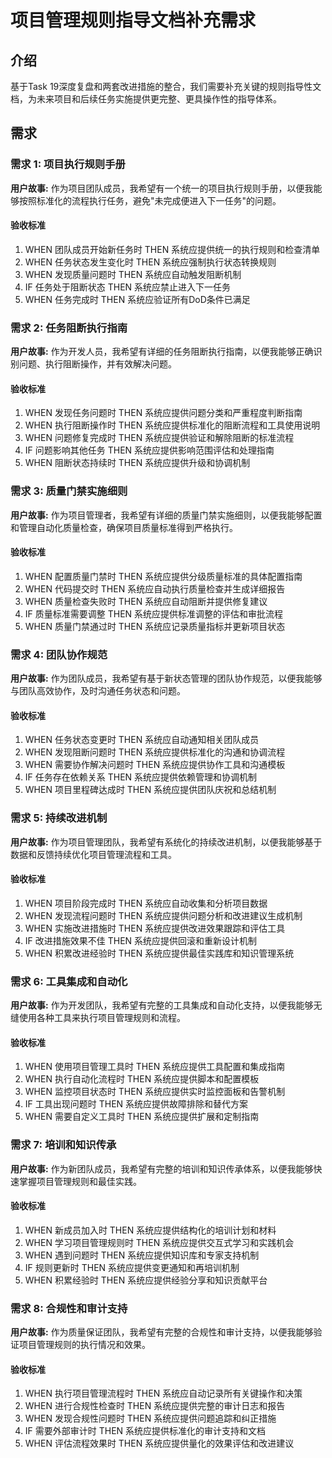 # 项目管理规则指导文档补充需求

## 介绍

基于Task 19深度复盘和两套改进措施的整合，我们需要补充关键的规则指导性文档，为未来项目和后续任务实施提供更完整、更具操作性的指导体系。

## 需求

### 需求 1: 项目执行规则手册

**用户故事:** 作为项目团队成员，我希望有一个统一的项目执行规则手册，以便我能够按照标准化的流程执行任务，避免"未完成便进入下一任务"的问题。

#### 验收标准

1. WHEN 团队成员开始新任务时 THEN 系统应提供统一的执行规则和检查清单
2. WHEN 任务状态发生变化时 THEN 系统应强制执行状态转换规则
3. WHEN 发现质量问题时 THEN 系统应自动触发阻断机制
4. IF 任务处于阻断状态 THEN 系统应禁止进入下一任务
5. WHEN 任务完成时 THEN 系统应验证所有DoD条件已满足

### 需求 2: 任务阻断执行指南

**用户故事:** 作为开发人员，我希望有详细的任务阻断执行指南，以便我能够正确识别问题、执行阻断操作，并有效解决问题。

#### 验收标准

1. WHEN 发现任务问题时 THEN 系统应提供问题分类和严重程度判断指南
2. WHEN 执行阻断操作时 THEN 系统应提供标准化的阻断流程和工具使用说明
3. WHEN 问题修复完成时 THEN 系统应提供验证和解除阻断的标准流程
4. IF 问题影响其他任务 THEN 系统应提供影响范围评估和处理指南
5. WHEN 阻断状态持续时 THEN 系统应提供升级和协调机制

### 需求 3: 质量门禁实施细则

**用户故事:** 作为项目管理者，我希望有详细的质量门禁实施细则，以便我能够配置和管理自动化质量检查，确保项目质量标准得到严格执行。

#### 验收标准

1. WHEN 配置质量门禁时 THEN 系统应提供分级质量标准的具体配置指南
2. WHEN 代码提交时 THEN 系统应自动执行质量检查并生成详细报告
3. WHEN 质量检查失败时 THEN 系统应自动阻断并提供修复建议
4. IF 质量标准需要调整 THEN 系统应提供标准调整的评估和审批流程
5. WHEN 质量门禁通过时 THEN 系统应记录质量指标并更新项目状态

### 需求 4: 团队协作规范

**用户故事:** 作为团队成员，我希望有基于新状态管理的团队协作规范，以便我能够与团队高效协作，及时沟通任务状态和问题。

#### 验收标准

1. WHEN 任务状态变更时 THEN 系统应自动通知相关团队成员
2. WHEN 发现阻断问题时 THEN 系统应提供标准化的沟通和协调流程
3. WHEN 需要协作解决问题时 THEN 系统应提供协作工具和沟通模板
4. IF 任务存在依赖关系 THEN 系统应提供依赖管理和协调机制
5. WHEN 项目里程碑达成时 THEN 系统应提供团队庆祝和总结机制

### 需求 5: 持续改进机制

**用户故事:** 作为项目管理团队，我希望有系统化的持续改进机制，以便我能够基于数据和反馈持续优化项目管理流程和工具。

#### 验收标准

1. WHEN 项目阶段完成时 THEN 系统应自动收集和分析项目数据
2. WHEN 发现流程问题时 THEN 系统应提供问题分析和改进建议生成机制
3. WHEN 实施改进措施时 THEN 系统应提供改进效果跟踪和评估工具
4. IF 改进措施效果不佳 THEN 系统应提供回滚和重新设计机制
5. WHEN 积累改进经验时 THEN 系统应提供最佳实践库和知识管理系统

### 需求 6: 工具集成和自动化

**用户故事:** 作为开发团队，我希望有完整的工具集成和自动化支持，以便我能够无缝使用各种工具来执行项目管理规则和流程。

#### 验收标准

1. WHEN 使用项目管理工具时 THEN 系统应提供工具配置和集成指南
2. WHEN 执行自动化流程时 THEN 系统应提供脚本和配置模板
3. WHEN 监控项目状态时 THEN 系统应提供实时监控面板和告警机制
4. IF 工具出现问题时 THEN 系统应提供故障排除和替代方案
5. WHEN 需要自定义工具时 THEN 系统应提供扩展和定制指南

### 需求 7: 培训和知识传承

**用户故事:** 作为新团队成员，我希望有完整的培训和知识传承体系，以便我能够快速掌握项目管理规则和最佳实践。

#### 验收标准

1. WHEN 新成员加入时 THEN 系统应提供结构化的培训计划和材料
2. WHEN 学习项目管理规则时 THEN 系统应提供交互式学习和实践机会
3. WHEN 遇到问题时 THEN 系统应提供知识库和专家支持机制
4. IF 规则更新时 THEN 系统应提供变更通知和再培训机制
5. WHEN 积累经验时 THEN 系统应提供经验分享和知识贡献平台

### 需求 8: 合规性和审计支持

**用户故事:** 作为质量保证团队，我希望有完整的合规性和审计支持，以便我能够验证项目管理规则的执行情况和效果。

#### 验收标准

1. WHEN 执行项目管理流程时 THEN 系统应自动记录所有关键操作和决策
2. WHEN 进行合规性检查时 THEN 系统应提供完整的审计日志和报告
3. WHEN 发现合规性问题时 THEN 系统应提供问题追踪和纠正措施
4. IF 需要外部审计时 THEN 系统应提供标准化的审计支持和文档
5. WHEN 评估流程效果时 THEN 系统应提供量化的效果评估和改进建议